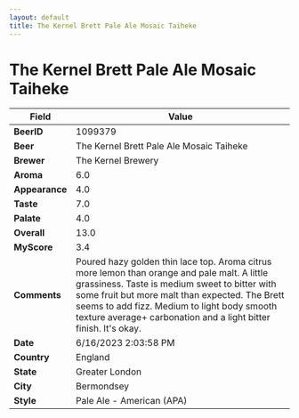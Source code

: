 ```yaml
---
layout: default
title: The Kernel Brett Pale Ale Mosaic Taiheke 
---
```


# The Kernel Brett Pale Ale Mosaic Taiheke 

| Field         | Value     |
|---------------|-----------|
| **BeerID** | 1099379 |
| **Beer** | The Kernel Brett Pale Ale Mosaic Taiheke  |
| **Brewer** | The Kernel Brewery |
| **Aroma** | 6.0 |
| **Appearance** | 4.0 |
| **Taste** | 7.0 |
| **Palate** | 4.0 |
| **Overall** | 13.0 |
| **MyScore** | 3.4 |
| **Comments** | Poured hazy golden thin lace top. Aroma citrus more lemon than orange and pale malt. A little grassiness. Taste is medium sweet to bitter with some fruit but more malt than expected. The Brett seems to add fizz. Medium to light body smooth texture average+ carbonation and a light bitter finish. It's okay. |
| **Date** | 6/16/2023 2:03:58 PM |
| **Country** | England |
| **State** | Greater London |
| **City** | Bermondsey |
| **Style** | Pale Ale - American (APA) |
